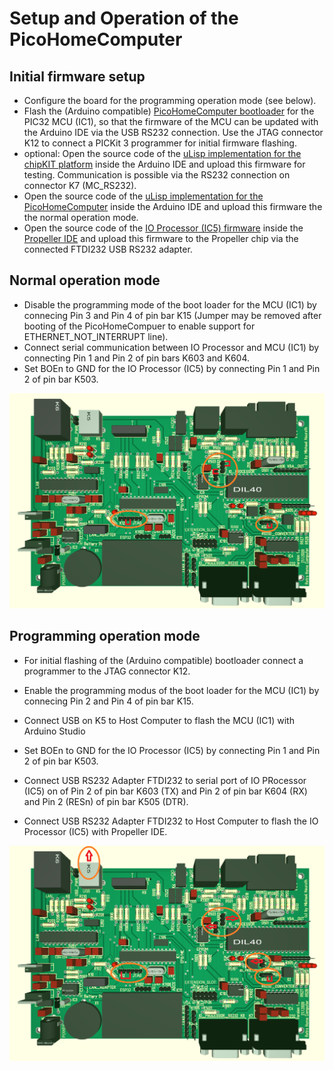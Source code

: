 # Setup and Operation of the PicoHomeComputer

Initial firmware setup
----------------------

- Configure the board for the programming operation mode (see below).
- Flash the (Arduino compatible) [PicoHomeComputer bootloader](https://github.com/mneuroth/PicoHomeComputer-pic32-bootloader/tree/master/firmware/bootloaders-hex) for the PIC32 MCU (IC1), so that the firmware of the MCU can be updated with the Arduino IDE via the USB RS232 connection. Use the JTAG connector K12 to connect a PICKit 3 programmer for initial firmware flashing.
- optional: Open the source code of the [uLisp implementation for the chipKIT platform](https://github.com/mneuroth/ulisp-pic32-chipKIT) inside the Arduino IDE and upload this firmware for testing. Communication is possible via the RS232 connection on connector K7 (MC_RS232).
- Open the source code of the [uLisp implementation for the PicoHomeComputer](https://github.com/mneuroth/PicoHomeComputer-ulisp) inside the Arduino IDE and upload this firmware the the normal operation mode.
- Open the source code of the [IO Processor (IC5) firmware](https://github.com/mneuroth/PicoHomeComputer/tree/master/Propeller/Firmware) inside the [Propeller IDE](https://developer.parallax.com/propelleride/) and upload this firmware to the Propeller chip via the connected FTDI232 USB RS232 adapter.

Normal operation mode
---------------------

- Disable the programming mode of the boot loader for the MCU (IC1) by connecing Pin 3 and Pin 4 of pin bar K15 (Jumper may be removed after booting of the PicoHomeCompuer to enable support for ETHERNET_NOT_INTERRUPT line).
- Connect serial communication between IO Processor and MCU (IC1) by connecting Pin 1 and Pin 2 of pin bars K603 and K604.
- Set BOEn to GND for the IO Processor (IC5) by connecting Pin 1 and Pin 2 of pin bar K503.

<img src="ConfigurationForRunning.png" alt="Normal Operation" >

Programming operation mode
--------------------------

- For initial flashing of the (Arduino compatible) bootloader connect a programmer to the JTAG connector K12.
- Enable the programming modus of the boot loader for the MCU (IC1) by connecing Pin 2 and Pin 4 of pin bar K15.
- Connect USB on K5 to Host Computer to flash the MCU (IC1) with Arduino Studio

- Set BOEn to GND for the IO Processor (IC5) by connecting Pin 1 and Pin 2 of pin bar K503.
- Connect USB RS232 Adapter FTDI232 to serial port of IO PRocessor (IC5) on of Pin 2 of pin bar K603 (TX) and Pin 2 of pin bar K604 (RX) and Pin 2 (RESn) of pin bar K505 (DTR).
- Connect USB RS232 Adapter FTDI232 to Host Computer to flash the IO Processor (IC5) with Propeller IDE.

<img src="ConfigurationForProgramming.png" alt="Programming Operation" >
